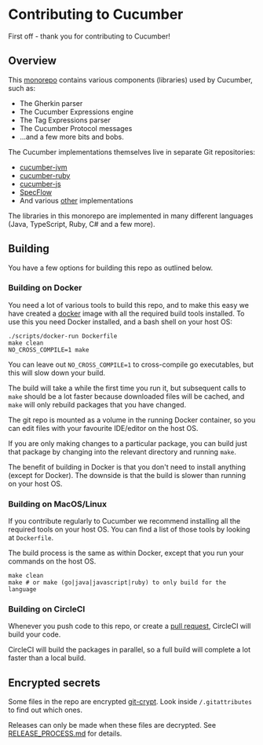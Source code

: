 # Contributing to Cucumber

First off - thank you for contributing to Cucumber!

## Overview

This [monorepo](https://gomonorepo.org/) contains various components (libraries)
used by Cucumber, such as:

* The Gherkin parser
* The Cucumber Expressions engine
* The Tag Expressions parser
* The Cucumber Protocol messages
* ...and a few more bits and bobs.

The Cucumber implementations themselves live in separate Git repositories:

* [cucumber-jvm](https://github.com/cucumber/cucumber-jvm)
* [cucumber-ruby](https://github.com/cucumber/cucumber-ruby)
* [cucumber-js](https://github.com/cucumber/cucumber-js)
* [SpecFlow](https://github.com/techtalk/SpecFlow)
* And various [other](https://cucumber.io/docs/installation/) implementations

The libraries in this monorepo are implemented in many different languages
(Java, TypeScript, Ruby, C# and a few more).

## Building

You have a few options for building this repo as outlined below.

### Building on Docker

You need a lot of various tools to build this repo, and to make this easy we have
created a [docker](https://www.docker.com/) image with all the required build tools
installed. To use this you need Docker installed, and a bash shell on your host OS:

```
./scripts/docker-run Dockerfile
make clean
NO_CROSS_COMPILE=1 make
```

You can leave out `NO_CROSS_COMPILE=1` to cross-compile go executables, but this
will slow down your build.

The build will take a while the first time you run it, but subsequent calls to `make`
should be a lot faster because downloaded files will be cached, and `make` will
only rebuild packages that you have changed.

The git repo is mounted as a volume in the running Docker container, so you can
edit files with your favourite IDE/editor on the host OS.

If you are only making changes to a particular package, you can build just that
package by changing into the relevant directory and running `make`.

The benefit of building in Docker is that you don't need to install anything
(except for Docker). The downside is that the build is slower than running on
your host OS.

### Building on MacOS/Linux

If you contribute regularly to Cucumber we recommend installing all the required
tools on your host OS. You can find a list of those tools by looking at `Dockerfile`.

The build process is the same as within Docker, except that you run your commands
on the host OS.

```
make clean
make # or make (go|java|javascript|ruby) to only build for the language
```

### Building on CircleCI

Whenever you push code to this repo, or create a [pull request](https://help.github.com/en/articles/about-pull-requests), CircleCI will build your code.

CircleCI will build the packages in parallel, so a full build will complete a lot faster
than a local build.

## Encrypted secrets

Some files in the repo are encrypted [git-crypt](https://www.agwa.name/projects/git-crypt/).
Look inside `/.gitattributes` to find out which ones.

Releases can only be made when these files are decrypted. See
[RELEASE_PROCESS.md](./RELEASE_PROCESS.md) for details.
